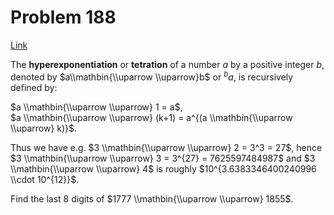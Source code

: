 # Problem 188

[Link](https://projecteuler.net/problem=188)

The **hyperexponentiation** or **tetration** of a number $a$ by a positive integer $b$, denoted by $a\\mathbin{\\uparrow \\uparrow}b$ or $^b a$, is recursively defined by:  
  
$a \\mathbin{\\uparrow \\uparrow} 1 = a$,  
$a \\mathbin{\\uparrow \\uparrow} (k+1) = a^{(a \\mathbin{\\uparrow \\uparrow} k)}$.

Thus we have e.g. $3 \\mathbin{\\uparrow \\uparrow} 2 = 3^3 = 27$, hence $3 \\mathbin{\\uparrow \\uparrow} 3 = 3^{27} = 7625597484987$ and $3 \\mathbin{\\uparrow \\uparrow} 4$ is roughly $10^{3.6383346400240996 \\cdot 10^{12}}$.

Find the last $8$ digits of $1777 \\mathbin{\\uparrow \\uparrow} 1855$.
